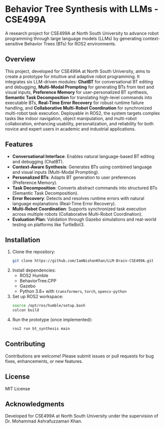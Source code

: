 # Behavior Tree Synthesis with LLMs - CSE499A

A research project for CSE499A at North South University to advance robot programming through large language models (LLMs) by generating context-sensitive Behavior Trees (BTs) for ROS2 environments.

## Overview
This project, developed for CSE499A at North South University, aims to create a prototype for intuitive and adaptive robot programming. It integrates six LLM-driven modules: **ChatBT** for conversational BT editing and debugging, **Multi-Modal Prompting** for generating BTs from text and visual inputs, **Preference Memory** for user-personalized BT synthesis, **Semantic Task Decomposition** for translating high-level commands into executable BTs, **Real-Time Error Recovery** for robust runtime failure handling, and **Collaborative Multi-Robot Coordination** for synchronized multi-robot task execution. Deployable in ROS2, the system targets complex tasks like indoor navigation, object manipulation, and multi-robot collaboration, enhancing usability, personalization, and reliability for both novice and expert users in academic and industrial applications.

## Features
- **Conversational Interface**: Enables natural language-based BT editing and debugging (ChatBT).
- **Context-Aware Synthesis**: Generates BTs using combined language and visual inputs (Multi-Modal Prompting).
- **Personalized BTs**: Adapts BT generation to user preferences (Preference Memory).
- **Task Decomposition**: Converts abstract commands into structured BTs (Semantic Task Decomposition).
- **Error Recovery**: Detects and resolves runtime errors with natural language explanations (Real-Time Error Recovery).
- **Multi-Robot Coordination**: Supports synchronized task execution across multiple robots (Collaborative Multi-Robot Coordination).
- **Evaluation Plan**: Validation through Gazebo simulations and real-world testing on platforms like TurtleBot3.

## Installation
1. Clone the repository:
   ```bash
   git clone https://github.com/IamNishanKhan/LLM-Brain-CSE499A.git
   ```
2. Install dependencies:
   - ROS2 Humble
   - BehaviorTree.CPP
   - Gazebo
   - Python 3.8+ with `transformers`, `torch`, `opencv-python`
3. Set up ROS2 workspace:
   ```bash
   source /opt/ros/humble/setup.bash
   colcon build
   ```
4. Run the prototype (once implemented):
   ```bash
   ros2 run bt_synthesis main
   ```

## Contributing
Contributions are welcome! Please submit issues or pull requests for bug fixes, enhancements, or new features.

## License
MIT License

## Acknowledgments
Developed for CSE499A at North South University under the supervision of Dr. Mohammad Ashrafuzzaman Khan.